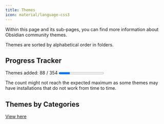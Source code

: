 ```yaml
---
title: Themes
icon: material/language-css3
---
```


Within this page and its sub-pages, you can find more information about Obsidian
community themes.

Themes are sorted by alphabetical order in folders.

## Progress Tracker

<p>
    Themes added: 88 / 354
    <progress value="88" max="354"/>
</p>

The count might not reach the expected maximum as some themes may have
installations that do not work from time to time.

## Themes by Categories

[View here](./categories.md)
